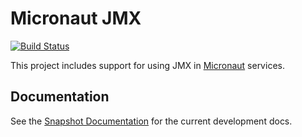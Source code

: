 # Micronaut JMX

[![Build Status](https://travis-ci.org/micronaut-projects/micronaut-jmx.svg?branch=master)](https://travis-ci.org/micronaut-projects/micronaut-picocli)

This project includes support for using JMX in [Micronaut](http://micronaut.io) services.

## Documentation

See the [Snapshot Documentation](https://micronaut-projects.github.io/micronaut-jmx/snapshot/guide) for the current development docs.
